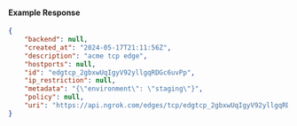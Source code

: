 <!-- Code generated for API Clients. DO NOT EDIT. -->

#### Example Response

```json
{
	"backend": null,
	"created_at": "2024-05-17T21:11:56Z",
	"description": "acme tcp edge",
	"hostports": null,
	"id": "edgtcp_2gbxwUqIgyV92yllgqRDGc6uvPp",
	"ip_restriction": null,
	"metadata": "{\"environment\": \"staging\"}",
	"policy": null,
	"uri": "https://api.ngrok.com/edges/tcp/edgtcp_2gbxwUqIgyV92yllgqRDGc6uvPp"
}
```
